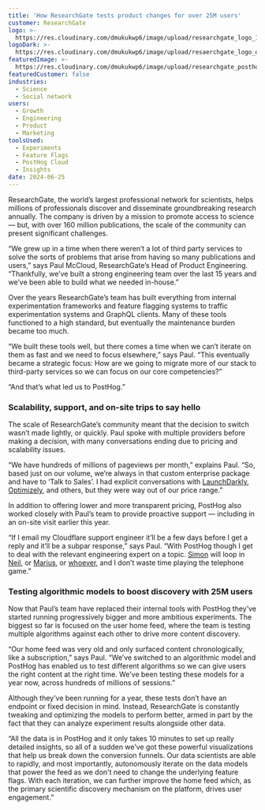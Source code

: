 ```yaml
---
title: 'How ResearchGate tests product changes for over 25M users'
customer: ResearchGate
logo: >-
  https://res.cloudinary.com/dmukukwp6/image/upload/researchgate_logo_1627258295.png
logoDark: >-
  https://res.cloudinary.com/dmukukwp6/image/upload/resaerchgate_logo_dark_e8ea7ae745.png
featuredImage: >-
  https://res.cloudinary.com/dmukukwp6/image/upload/researchgate_posthog_7a5a2cf3ac.png
featuredCustomer: false
industries:
  - Science
  - Social network
users:
  - Growth
  - Engineering
  - Product
  - Marketing
toolsUsed:
  - Experiments
  - Feature Flags
  - PostHog Cloud
  - Insights
date: 2024-06-25
---
```


ResearchGate, the world’s largest professional network for scientists, helps millions of professionals discover and disseminate groundbreaking research annually. The company is driven by a mission to promote access to science — but, with over 160 million publications, the scale of the community can present significant challenges.

“We grew up in a time when there weren’t a lot of third party services to solve the sorts of problems that arise from having so many publications and users,” says Paul McCloud, ResearchGate’s Head of Product Engineering. “Thankfully, we’ve built a strong engineering team over the last 15 years and we’ve been able to build what we needed in-house.”

Over the years ResearchGate’s team has built everything from internal experimentation frameworks and feature flagging systems to traffic experimentation systems and GraphQL clients. Many of these tools functioned to a high standard, but eventually the maintenance burden became too much. 

“We built these tools well, but there comes a time when we can’t iterate on them as fast and we need to focus elsewhere,” says Paul. “This eventually became a strategic focus: How are we going to migrate more of our stack to third-party services so we can focus on our core competencies?”

“And that’s what led us to PostHog.”

<BorderWrapper>
<Quote
    imageSource="/images/customers/paul_mccloud.jpg"
    size="md"
    name="Paul McCloud"
    title="Head of Product Engineering, ResearchGate"
    quote={`“Something I didn't get at the start was the clip at which PostHog adds new products. What you don't really understand until you've experienced it is that, because all these tools are built on the same fundamental architecture, the value of PostHog becomes exponential as new tools get connected!”`}
/>
</BorderWrapper>

### Scalability, support, and on-site trips to say hello

The scale of ResearchGate’s community meant that the decision to switch wasn’t made lightly, or quickly. Paul spoke with multiple providers before making a decision, with many conversations ending due to pricing and scalability issues. 

“We have hundreds of millions of pageviews per month,” explains Paul. “So, based just on our volume, we’re always in that custom enterprise package and have to ‘Talk to Sales’. I had explicit conversations with [LaunchDarkly](/blog/posthog-vs-launchdarkly), [Optimizely](/blog/posthog-vs-optimizely), and others, but they were way out of our price range.”

In addition to offering lower and more transparent pricing, PostHog also worked closely with Paul’s team to provide proactive support — including in an on-site visit earlier this year. 

“If I email my Cloudflare support engineer it’ll be a few days before I get a reply and it’ll be a subpar response,” says Paul. “With PostHog though I get to deal with the relevant engineering expert on a topic. [Simon](/community/profiles/28895) will loop in [Neil](/community/profiles/28695), or [Marius](/community/profiles/30202), or [whoever](/people), and I don’t waste time playing the telephone game.”

<BorderWrapper>
<Quote
    imageSource="/images/customers/simon.png"
    size="md"
    name="Simon Fisher"
    title="Customer Success Team Lead, PostHog"
    quote={`“It was really valuable to spend time with the ResearchGate team. Time in person helped us understand their roadmap and how we can support it. It also helps shape our roadmap now that we understand how visible and integral PostHog is in letting them make business-critical decisions!”`}
/>
</BorderWrapper>

### Testing algorithmic models to boost discovery with 25M users

Now that Paul’s team have replaced their internal tools with PostHog they’ve started running progressively bigger and more ambitious experiments. The biggest so far is focused on the user home feed, where the team is testing multiple algorithms against each other to drive more content discovery.

“Our home feed was very old and only surfaced content chronologically, like a subscription,” says Paul. “We’ve switched to an algorithmic model and PostHog has enabled us to test different algorithms so we can give users the right content at the right time. We’ve been testing these models for a year now, across hundreds of millions of sessions.”

Although they’ve been running for a year, these tests don’t have an endpoint or fixed decision in mind. Instead, ResearchGate is constantly tweaking and optimizing the models to perform better, armed in part by the fact that they can analyze experiment results alongside other data. 

“All the data is in PostHog and it only takes 10 minutes to set up really detailed insights, so all of a sudden we’ve got these powerful visualizations that help us break down the conversion funnels. Our data scientists are able to rapidly, and most importantly, autonomously iterate on the data models that power the feed as we don't need to change the underlying feature flags. With each iteration, we can further improve the home feed which, as the primary scientific discovery mechanism on the platform, drives user engagement.”